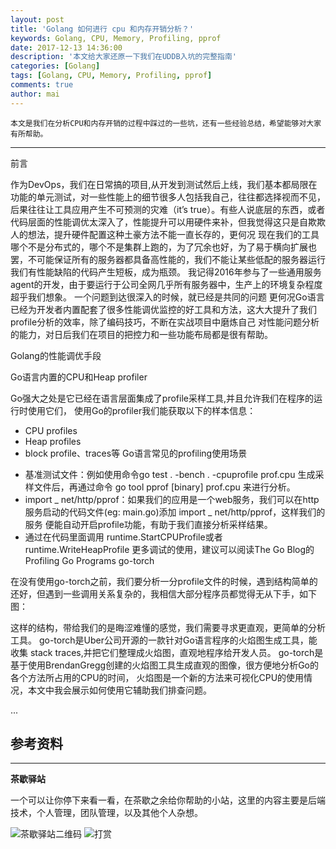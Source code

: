 ```yaml
---
layout: post
title: 'Golang 如何进行 cpu 和内存开销分析？'
keywords: Golang, CPU, Memory, Profiling, pprof
date: 2017-12-13 14:36:00
description: '本文给大家还原一下我们在UDDB入坑的完整指南'
categories: [Golang]
tags: [Golang, CPU, Memory, Profiling, pprof]
comments: true
author: mai
---
```


    本文是我们在分析CPU和内存开销的过程中踩过的一些坑，还有一些经验总结，希望能够对大家有所帮助。

----

前言

作为DevOps，我们在日常搞的项目,从开发到测试然后上线，我们基本都局限在功能的单元测试，对一些性能上的细节很多人包括我自己，往往都选择视而不见， 后果往往让工具应用产生不可预测的灾难（it’s true）。有些人说底层的东西，或者代码层面的性能调优太深入了，性能提升可以用硬件来补，但我觉得这只是自欺欺人的想法，提升硬件配置这种土豪方法不能一直长存的，更何况 现在我们的工具哪个不是分布式的，哪个不是集群上跑的，为了冗余也好，为了易于横向扩展也罢，不可能保证所有的服务器都具备高性能的，我们不能让某些低配的服务器运行我们有性能缺陷的代码产生短板，成为瓶颈。
我记得2016年参与了一些通用服务agent的开发，由于要运行于公司全网几乎所有服务器中，生产上的环境复杂程度超乎我们想象。
一个问题到达很深入的时候，就已经是共同的问题
更何况Go语言已经为开发者内置配套了很多性能调优监控的好工具和方法，这大大提升了我们profile分析的效率，除了编码技巧，不断在实战项目中磨炼自己 对性能问题分析的能力，对日后我们在项目的把控力和一些功能布局都是很有帮助。

Golang的性能调优手段

Go语言内置的CPU和Heap profiler

Go强大之处是它已经在语言层面集成了profile采样工具,并且允许我们在程序的运行时使用它们，
使用Go的profiler我们能获取以下的样本信息：
* CPU profiles
* Heap profiles
* block profile、traces等
Go语言常见的profiling使用场景

<!--more-->

* 基准测试文件：例如使用命令go test . -bench . -cpuprofile prof.cpu 生成采样文件后，再通过命令 go tool pprof [binary] prof.cpu 来进行分析。
* import _ net/http/pprof：如果我们的应用是一个web服务，我们可以在http服务启动的代码文件(eg: main.go)添加 import _ net/http/pprof，这样我们的服务 便能自动开启profile功能，有助于我们直接分析采样结果。
* 通过在代码里面调用 runtime.StartCPUProfile或者runtime.WriteHeapProfile
更多调试的使用，建议可以阅读The Go Blog的 Profiling Go Programs
go-torch

在没有使用go-torch之前，我们要分析一分profile文件的时候，遇到结构简单的还好，但遇到一些调用关系复杂的，我相信大部分程序员都觉得无从下手，如下图：

这样的结构，带给我们的是晦涩难懂的感觉，我们需要寻求更直观，更简单的分析工具。
go-torch是Uber公司开源的一款针对Go语言程序的火焰图生成工具，能收集 stack traces,并把它们整理成火焰图，直观地程序给开发人员。
go-torch是基于使用BrendanGregg创建的火焰图工具生成直观的图像，很方便地分析Go的各个方法所占用的CPU的时间， 火焰图是一个新的方法来可视化CPU的使用情况，本文中我会展示如何使用它辅助我们排查问题。

...

## 参考资料 ##



----

**茶歇驿站**

一个可以让你停下来看一看，在茶歇之余给你帮助的小站，这里的内容主要是后端技术，个人管理，团队管理，以及其他个人杂想。

![茶歇驿站二维码](http://oqos7hrvp.bkt.clouddn.com/blog/tech_tea.jpg)
![打赏](http://oqos7hrvp.bkt.clouddn.com/blog/money.jpg)
